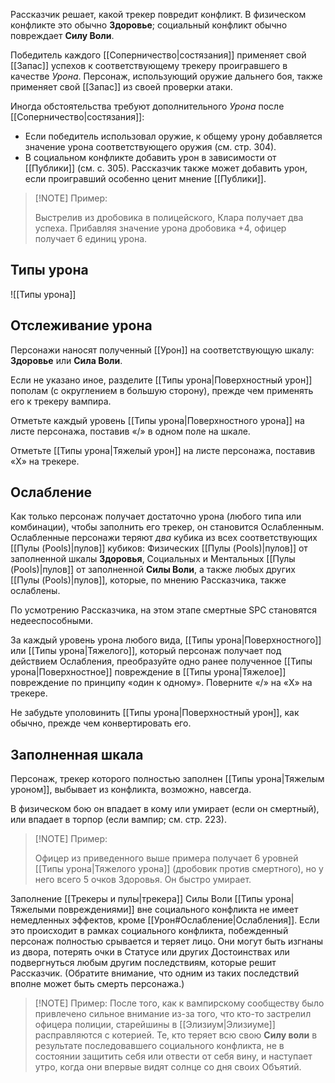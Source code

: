 Рассказчик решает, какой трекер повредит конфликт. В физическом конфликте это обычно **Здоровье**; социальный конфликт обычно повреждает **Силу Воли**.

Победитель каждого [[Соперничество|состязания]] применяет свой [[Запас]] успехов к соответствующему трекеру проигравшего в качестве *Урона*. Персонаж, использующий оружие дальнего боя, также применяет свой [[Запас]] из своей проверки атаки.

Иногда обстоятельства требуют дополнительного *Урона* после [[Соперничество|состязания]]:

- Если победитель использовал оружие, к общему урону добавляется значение урона соответствующего оружия (см. стр. 304).
- В социальном конфликте добавить урон в зависимости от [[Публики]] (см. с. 305). Рассказчик также может добавить урон, если проигравший особенно ценит мнение [[Публики]].

> [!NOTE] Пример:
> 
> Выстрелив из дробовика в полицейского, Клара получает два успеха. Прибавляя значение урона дробовика +4, офицер получает 6 единиц урона.

## Типы урона

![[Типы урона]]

## Отслеживание урона

Персонажи наносят полученный [[Урон]] на соответствующую шкалу: **Здоровье** или **Сила Воли**.

Если не указано иное, разделите [[Типы урона|Поверхностный урон]] пополам (с округлением в большую сторону), прежде чем применять его к трекеру вампира.

Отметьте каждый уровень [[Типы урона|Поверхностного урона]] на листе персонажа, поставив «/» в одном поле на шкале.

Отметьте [[Типы урона|Тяжелый урон]] на листе персонажа, поставив «X» на трекере.

## Ослабление

Как только персонаж получает достаточно урона (любого типа или комбинации), чтобы заполнить его трекер, он становится Ослабленным. Ослабленные персонажи теряют *два* кубика из всех соответствующих [[Пулы (Pools)|пулов]] кубиков: Физических [[Пулы (Pools)|пулов]] от заполненной шкалы **Здоровья**, Социальных и Ментальных [[Пулы (Pools)|пулов]] от заполненной **Силы Воли**, а также любых других [[Пулы (Pools)|пулов]], которые, по мнению Рассказчика, также ослаблены.

По усмотрению Рассказчика, на этом этапе смертные SPC становятся недееспособными.

За каждый уровень урона любого вида, [[Типы урона|Поверхностного]] или [[Типы урона|Тяжелого]], который персонаж получает под действием Ослабления, преобразуйте одно ранее полученное [[Типы урона|Поверхностное]] повреждение в [[Типы урона|Тяжелое]] повреждение по принципу «один к одному». Поверните «/» на «X» на трекере.

Не забудьте уполовинить [[Типы урона|Поверхностный урон]], как обычно, прежде чем конвертировать его.

## Заполненная шкала

Персонаж, трекер которого полностью заполнен [[Типы урона|Тяжелым уроном]], выбывает из конфликта, возможно, навсегда.

В физическом бою он впадает в кому или умирает (если он смертный), или впадает в торпор (если вампир; см. стр. 223).

> [!NOTE] Пример: 
> 
> Офицер из приведенного выше примера получает 6 уровней [[Типы урона|Тяжелого урона]] (дробовик против смертного), но у него всего 5 очков Здоровья. Он быстро умирает.

Заполнение [[Трекеры и пулы|трекера]] Силы Воли [[Типы урона|Тяжелыми повреждениями]] вне социального конфликта не имеет немедленных эффектов, кроме [[Урон#Ослабление|Ослабления]]. Если это происходит в рамках социального конфликта, побежденный персонаж полностью срывается и теряет лицо. Они могут быть изгнаны из двора, потерять очки в Статусе или других Достоинствах или подвергнуться любым другим последствиям, которые решит Рассказчик. (Обратите внимание, что одним из таких последствий вполне может быть смерть персонажа.)

> [!NOTE] Пример:
> После того, как к вампирскому сообществу было привлечено сильное внимание из-за того, что кто-то застрелил офицера полиции, старейшины в [[Элизиум|Элизиуме]] расправляются с котерией. Те, кто теряет всю свою **Силу воли** в результате последовавшего социального конфликта, не в состоянии защитить себя или отвести от себя вину, и наступает утро, когда они впервые видят солнце со дня своих Объятий.